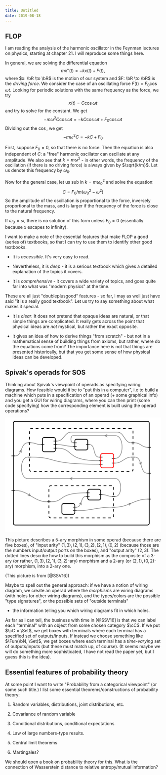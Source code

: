 ```yaml
---
title: Untitled
date: 2019-08-18
---
```

FLOP
----

I am reading the analysis of the harmonic oscillator in the Feynman
lectures on physics, starting at chapter 21. I will reproduce some
things here.

In general, we are solving the differential equation
$$mx''(t) = -kx(t) + F(t),$$ where $x: \bR \to \bR$ is the motion of our
system and $F: \bR \to \bR$ is the *driving force*. We consider the case
of an oscillating force $F(t) = F_0 \cos \omega t$. Looking for periodic
solutions with the same frequency as the force, we try
$$x(t) = C \cos \omega t$$ and try to solve for the constant. We get
$$-m\omega^2 C \cos \omega t = -kC\cos \omega t + F_0 \cos \omega t$$
Dividing out the $\cos$, we get $$-m\omega^2 C = -kC + F_0$$

First, suppose $F_0 = 0$, so that there is no force. Then the equation
is also independent of $C$: a "free" harmonic oscillator can oscillate
at any amplitude. We also see that $k = m\omega^2$ - in other words, the
frequency of the oscillation (if there is no driving force) is always
given by $\sqrt{k/m}$. Let us denote this frequency by $\omega_0$.

Now for the general case, let us sub in $k = m\omega_0^2$ and solve the
equation: $$C = F_0/m(\omega_0^2 - \omega^2)$$ So the amplitude of the
oscillation is proportional to the force, inversely proportional to the
mass, and is larger if the frequency of the force is close to the
natural frequency.

If $\omega_0 = \omega$, there is no solution of this form unless $F_0=0$
(essentially because $x$ escapes to infinity).

I want to make a note of the essential features that make FLOP a good
(series of) textbooks, so that I can try to use them to identify other
good textbooks.

-   It is *accessible*. It's very easy to read.

-   Nevertheless, it is *deep* - it is a serious textbook which gives a
    detailed explanation of the topics it covers.

-   It is *comprehensive* - it covers a wide variety of topics, and goes
    quite far into what was "modern physics" at the time.

These are all just "doubleplusgood" features - so far, I may as well
just have said "it is a really good textbook". Let us try to say
something about what makes it special.

-   It is *clear*. It does not pretend that opaque ideas are natural, or
    that simple things are complicated. It really gets across the point
    that physical ideas are *not* mystical, but rather the exact
    opposite.

-   It gives an idea of how to derive things "from scratch" - but not in
    a mathematical sense of building things from axioms, but rather,
    where do the equations come from? The importance here is not that
    things are presented historically, but that you get some sense of
    how physical ideas can be developed.

Spivak's operads for SOS
------------------------

Thinking about Spivak's viewpoint of operads as specifying wiring
diagrams. How feasible would it be to "put this in a computer", i.e to
build a machine which puts in a specification of an operad (+ some
graphical info) and you get a GUI for wiring diagrams, where you can
then print (some code specifying) how the corresponding element is built
using the operad operations?

![A wiring diagram](/images/screenshot_spivak_opd.png)

This picture describes a $5$-ary morphism in some operad (because there
are five boxes), of "input arity" $(1,3), (2,1), (3,2), (2,1), (0,2)$
(because those are the numbers input/output ports on the boxes), and
"output arity" $(2,3)$. The dotted lines describe how to build this
morphism as the composite of a $3$-ary (or rather,
$(1,3),(2,1),(3,2)$-ary) morphism and a $2$-ary (or $(2,1),(0,2)$-ary)
morphism, into a $2$-ary one.

(This picture is from [@SSV16])

Maybe to spell out the general approach: if we have a notion of wiring
diagram, we create an operad where the *morphisms* are wiring diagrams
(with holes for other wiring diagrams), and the types/colors are the
possible "type signatures", or the possible sets of "outside terminals"
- the information telling you which wiring diagrams fit in which holes.

As far as I can tell, the business with time in [@SSV16] is that we can
label each "terminal" with an object from some chosen category $\cC$. If
we put $\cC = \Set$, we get boxes with terminals where each terminal has
a specified set of outputs/inputs. If instead we choose something like
$\Fun(\bN, \Set)$, we get boxes where each terminal has a *time-varying*
set of outputs/inputs (but these must match up, of course). (It seems
maybe we will do something more sophisticated, I have not read the paper
yet, but I guess this is the idea).

Essential features of probability theory
----------------------------------------

At some point I want to write "Probability from a categorical viewpoint"
(or some such title.) I list some essential theorems/constructions of
probability theory:

1.  Random variables, distributions, joint distributions, etc.

2.  Covariance of random variable

3.  Conditional distributions, conditional expectations.

4.  Law of large numbers-type results.

5.  Central limit theorems

6.  Martingales?

We should open a book on probability theory for this. What is the
connection of Wasserstein distance to relative entropy/mutual
information?
